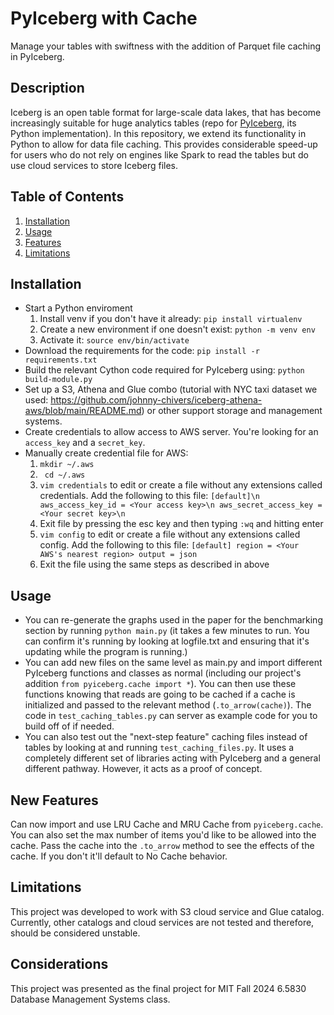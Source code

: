 # PyIceberg with Cache

Manage your tables with swiftness with the addition of Parquet file caching in PyIceberg.

## Description
Iceberg is an open table format for large-scale data lakes, that has become increasingly suitable for huge analytics tables (repo for [PyIceberg](https://github.com/apache/iceberg-python), its Python implementation). 
In this repository, we extend its functionality in Python to allow for data file caching. This provides considerable speed-up for users who do not rely on engines like Spark to read the tables but do use cloud services to store Iceberg files.

## Table of Contents
1. [Installation](#installation)
2. [Usage](#usage)
3. [Features](#features)
4. [Limitations](#limitations)

## Installation 

- Start a Python enviroment
  1. Install venv if you don't have it already: `pip install virtualenv`
  2. Create a new environment if one doesn't exist: `python -m venv env`
  3. Activate it: `source env/bin/activate`
- Download the requirements for the code: `pip install -r requirements.txt`
- Build the relevant Cython code required for PyIceberg using: `python build-module.py`
- Set up a S3, Athena and Glue combo (tutorial with NYC taxi dataset we used: https://github.com/johnny-chivers/iceberg-athena-aws/blob/main/README.md) or other support storage and management systems.
- Create credentials to allow access to AWS server. You're looking for an `access_key` and a `secret_key`.
- Manually create credential file for AWS:
    1. `mkdir ~/.aws`
    2. ` cd ~/.aws`
    3. `vim credentials` to edit or create a file without any extensions called credentials. Add the following to this file:
    `
    [default]\n
    aws_access_key_id = <Your access key>\n
    aws_secret_access_key = <Your secret key>\n
    `
    4. Exit file by pressing the esc key and then typing `:wq` and hitting enter
    5. `vim config` to edit or create a file without any extensions called config. Add the following to this file:
    `
     [default]
    region = <Your AWS's nearest region>
    output = json
    `
    6. Exit the file using the same steps as described in above

## Usage
- You can re-generate the graphs used in the paper for the benchmarking section by running `python main.py` (it takes a few minutes to run. You can confirm it's running by looking at logfile.txt and ensuring that it's updating while the program is running.)
- You can add new files on the same level as main.py and import different PyIceberg functions and classes as normal (including our project's addition `from pyiceberg.cache import *`). You can then use these functions knowing that reads are going to be cached if a cache is initialized and passed to the relevant method (`.to_arrow(cache)`). The code in `test_caching_tables.py` can server as example code for you to build off of if needed.
- You can also test out the "next-step feature" caching files instead of tables by looking at and running `test_caching_files.py`. It uses a completely different set of libraries acting with PyIceberg and a general different pathway. However, it acts as a proof of concept. 

## New Features
Can now import and use LRU Cache and MRU Cache from `pyiceberg.cache`. You can also set the max number of items you'd like to be allowed into the cache. Pass the cache into the `.to_arrow` method to see the effects of the cache. If you don't it'll default to No Cache behavior. 

## Limitations
This project was developed to work with S3 cloud service and Glue catalog. Currently, other catalogs and cloud services are not tested and therefore, should be considered unstable.

## Considerations
This project was presented as the final project for MIT Fall 2024 6.5830 Database Management Systems class. 

